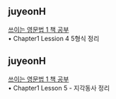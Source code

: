 <h2>juyeonH</h2><a href="https://mycodeplayground66.notion.site/bcf91f2baf8f4ee9aa151dd3c0299b0f?v=1bc87da12bb648429aeb1d5164cd6d89&amp;amp;pvs=4">쓰이는 영문법 1 책 공부</a><br>• Chapter1 Lession 4 5형식 정리<h2>juyeonH</h2><a href="https://mycodeplayground66.notion.site/LESSON5-67a1be5f233542cc8ab04485a90d0b7c?pvs=4">쓰이는 영문법 1 책 공부</a><br>• Chapter1 Lesson 5 - 지각동사 정리